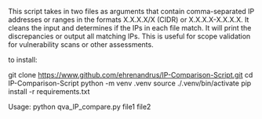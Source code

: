 This script takes in two files as arguments that contain comma-separated IP addresses or ranges in the formats X.X.X.X/X (CIDR) or X.X.X.X-X.X.X.X. 
It cleans the input and determines if the IPs in each file match. It will print the discrepancies or output all matching IPs. 
This is useful for scope validation for vulnerability scans or other assessments.

to install:

git clone https://www.github.com/ehrenandrus/IP-Comparison-Script.git
cd IP-Comparison-Script
python -m venv .venv
source ./.venv/bin/activate
pip install -r requirements.txt

Usage:
python qva_IP_compare.py file1 file2
